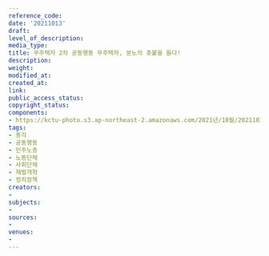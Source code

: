 ```yaml
---
reference_code: 
date: '20211013'
draft: 
level_of_description: 
media_type: 
title: 무주택자 2차 공동행동 무주택자, 분노의 촛불을 들다!
description: 
weight: 
modified_at: 
created_at: 
link: 
public_access_status: 
copyright_status: 
components:
- https://kctu-photo.s3.ap-northeast-2.amazonaws.com/2021년/10월/20211013-무주택자+2차+공동행동+무주택자,+분노의+촛불을+들다!_종각_공동행동_민주노총_노동단체_사회단체_재벌개혁_정치정책/_5D40043.jpg
tags:
- 종각
- 공동행동
- 민주노총
- 노동단체
- 사회단체
- 재벌개혁
- 정치정책
creators:
- 
subjects:
- 
sources:
- 
venues:
- 
---
```

